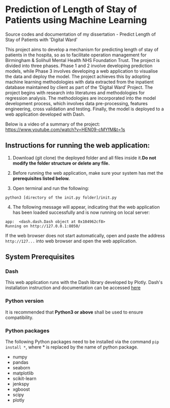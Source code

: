 # Prediction of Length of Stay of Patients using Machine Learning
Source codes and documentation of my dissertation - Predict Length of Stay of Patients with 'Digital Ward'

This project aims to develop a mechanism for predicting length of stay of patients in the hospita, so as to facilitate operation management for Birmingham & Solihull Mental Health NHS Foundation Trust. The project is divided into three phases. Phase 1 and 2 involve developing prediction models, while Phase 3 involves developing a web application to visualise the data and deploy the model.
The project achieves this by adopting machine learning methodologies with data extracted from the inpatient database maintained by client as part of the ‘Digital Ward’ Project. The project begins with research into literatures and methodologies for regression analysis. The methodologies are incorporated into the model development process, which involves data pre-processing, features engineering, cross validation and testing. Finally, the model is deployed to a web application developed with Dash.

Below is a video of a summary of the project:
https://www.youtube.com/watch?v=HEN09-cMYfM&t=1s

## Instructions for running the web application:
1. Download (git clone) the deployed folder and all files inside it.**Do not modify the folder structure or delete any file.**

2. Before running the web application, make sure your system has met the **prerequisites listed below.**

3. Open terminal and run the following:
```
python3 [directory of the init.py folder]/init.py
```

4. The following message will appear, indicating that the web application has been loaded successfully and is now running on local server:
```
app:  <dash.dash.Dash object at 0x104962cf8>
Running on http://127.0.0.1:8050/
```

If the web browser does not start automatically, open and paste the address `http://127...` into web browser and open the web application.

## System Prerequisites
### Dash
This web application runs with the Dash library developed by Plotly. Dash's installation instruction and documentation can be accessed [here](https://dash.plot.ly/installation)

### Python version
It is recommended that **Python3 or above** shall be used to ensure compatibility.

### Python packages
The following Python packages need to be installed via the command `pip install *`, where * is replaced by the name of python package.

- numpy<br/>
- pandas<br/>
- seaborn<br/>
- matplotlib<br/>
- scikit-learn<br/>
- jenkspy<br/>
- xgboost<br/>
- scipy<br/>
- plotly<br/>






